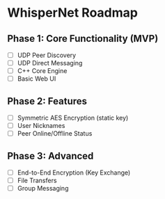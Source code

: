 # WhisperNet Roadmap

## Phase 1: Core Functionality (MVP)
- [ ] UDP Peer Discovery
- [ ] UDP Direct Messaging
- [ ] C++ Core Engine
- [ ] Basic Web UI

## Phase 2: Features
- [ ] Symmetric AES Encryption (static key)
- [ ] User Nicknames
- [ ] Peer Online/Offline Status

## Phase 3: Advanced
- [ ] End-to-End Encryption (Key Exchange)
- [ ] File Transfers
- [ ] Group Messaging
